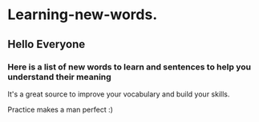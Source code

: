 # Learning-new-words.



## Hello Everyone 


### Here is a list of new words to learn and sentences to help you understand their meaning
It's a great source to improve your vocabulary and build your skills.


Practice makes a man perfect :)
